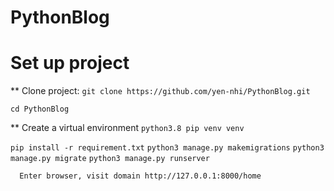 # PythonBlog
# Set up project
  ** Clone project:
  ```git clone https://github.com/yen-nhi/PythonBlog.git```
  
  ```cd PythonBlog```
 
  ** Create a virtual environment
  ```python3.8 pip venv venv```
 
  ```pip install -r requirement.txt```
  ```python3 manage.py makemigrations```
  ```python3 manage.py migrate```
  ```python3 manage.py runserver```

```  Enter browser, visit domain http://127.0.0.1:8000/home```

